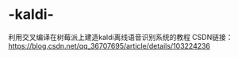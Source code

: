 # -kaldi-
利用交叉编译在树莓派上建造kaldi离线语音识别系统的教程
CSDN链接：https://blog.csdn.net/qq_36707695/article/details/103224236
